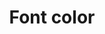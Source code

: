 ---
key: color
eleventyNavigation:
  key: Font color
  parent: Attributes
title: Font color
summary: This attribute sets the color value of the element's text and text decorations.
syntaxSummary: Font color is set using the <strong>data-h2-color</strong> attribute which accepts 1 value.
syntax:
  - code: data-h2-color="media(color/gradient)"
    label: Standard values
    values:
      - key: Color/gradient
        required: true
        keys: true
        css: true
        description:
        examples:
examples: false
---